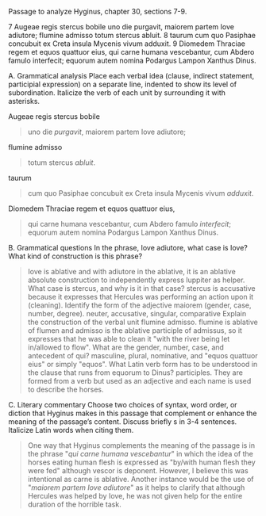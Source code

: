 Passage to analyze
Hyginus, chapter 30, sections 7-9.

7 Augeae regis stercus bobile uno die purgavit, maiorem partem Iove adiutore; flumine admisso totum stercus abluit.
8 taurum cum quo Pasiphae concubuit ex Creta insula Mycenis vivum adduxit.
9 Diomedem Thraciae regem et equos quattuor eius, qui carne humana vescebantur, cum Abdero famulo interfecit; equorum autem nomina Podargus Lampon Xanthus Dinus.

A. Grammatical analysis
Place each verbal idea (clause, indirect statement, participial expression) on a separate line, indented to show its level of subordination. Italicize the verb of each unit by surrounding it with asterisks.


 Augeae regis stercus bobile 
>uno die *purgavit*, 
maiorem partem 
>Iove adiutore; 

flumine admisso 
>totum stercus *abluit*.

 taurum 
> cum quo Pasiphae concubuit ex Creta insula 
Mycenis vivum *adduxit*.

 Diomedem Thraciae regem et equos quattuor eius, 
>qui carne humana vescebantur, 
cum Abdero famulo *interfecit*; 
>equorum autem nomina 
Podargus Lampon Xanthus Dinus.

B. Grammatical questions
In the phrase, Iove adiutore, what case is Iove? What kind of construction is this phrase?
>Iove is ablative and with adiutore in the ablative, it is an ablative absolute construction to independently express Iuppiter as helper.
What case is stercus, and why is it in that case?
>stercus is accusative because it expresses that Hercules was performing an action upon it (cleaning).
Identify the form of the adjective maiorem (gender, case, number, degree).
>neuter, accusative, singular, comparative
Explain the construction of the verbal unit flumine admisso.
>flumine is ablative of flumen and admisso is the ablative participle of admissus, so it expresses that he was able to clean it "with the river being let in/allowed to flow".
What are the gender, number, case, and antecedent of qui?
>masculine, plural, nominative, and "equos quattuor eius" or simply "equos".
What Latin verb form has to be understood in the clause that runs from equorum to Dinus?
>participles. They are formed from a verb but used as an adjective and each name is used to describe the horses.

C. Literary commentary
Choose two choices of syntax, word order, or diction that Hyginus makes in this passage that complement or enhance the meaning of the passage’s content. Discuss briefly s in 3-4 sentences. Italicize Latin words when citing them.

> One way that Hyginus complements the meaning of the passage is in the phrase "*qui carne humana vescebantur*" in which the idea of the horses eating human flesh is expressed as "by/with human flesh they were fed" although vescor is deponent. However, I believe this was intentional as carne is ablative. Another instance would be the use of "*maiorem partem Iove adiutore*" as it helps to clarify that although Hercules was helped by Iove, he was not given help for the entire duration of the horrible task.


